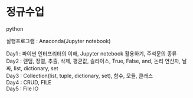 # 정규수업
   
python   
   
실행프로그램 : Anaconda(Jupyter notebook)     
   
Day1 : 파이썬 인터프리터의 이해, Jupyter notebook 활용하기, 주석문의 종류      
Day2 : 랜덤, 정렬, 추출, 삭제, 평균값, 슬라이스, True, False, and, 논리 연산자, 날짜, list, dictionary, set   
Day3 : Collection(list, tuple, dictionary, set), 함수, 모듈, 클래스      
Day4 : CRUD, FILE       
Day5 : File IO   
